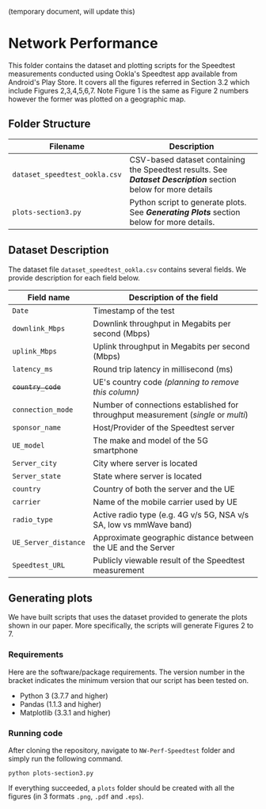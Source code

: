 (temporary document, will update this)

# Network Performance

This folder contains the dataset and plotting scripts for the Speedtest measurements conducted using Ookla's Speedtest app available from Android's Play Store. It covers all the figures referred in Section 3.2 which include Figures 2,3,4,5,6,7. Note Figure 1 is the same as Figure 2 numbers however the former was plotted on a geographic map.

## Folder Structure   

| Filename                    | Description                                                                                                |
|-----------------------------|------------------------------------------------------------------------------------------------------------|
| `dataset_speedtest_ookla.csv` | CSV-based dataset containing the Speedtest results. See **_Dataset Description_** section below for more details |
| `plots-section3.py`           | Python script to generate plots. See **_Generating Plots_** section below for more details.                      |

## Dataset Description

The dataset file `dataset_speedtest_ookla.csv` contains several fields. We provide description for each field below.

| Field name           | Description of the field                                           |
|----------------------|--------------------------------------------------------------------|
| `Date`               | Timestamp of the test                           |
| `downlink_Mbps`      | Downlink throughput in Megabits per second (Mbps)                  |
| `uplink_Mbps`        | Uplink throughput in Megabits per second (Mbps)                    |
| `latency_ms`         | Round trip latency in millisecond (ms)                             |
| ~~`country_code`~~     | UE's country code  _(planning to remove this column)_                       |
| `connection_mode`    | Number of connections established for throughput measurement (_single_ or _multi_)       |
| `sponsor_name`       | Host/Provider of the Speedtest server                              |
| `UE_model`           | The make and model of the 5G smartphone                            |
| `Server_city`        | City where server is located                                       |
| `Server_state`       | State where server is located                                      |
| `country`            | Country of both the server and the UE                              |
| `carrier`            | Name of the mobile carrier used by UE                              |
| `radio_type`         | Active radio type (e.g. 4G v/s 5G, NSA v/s SA, low vs mmWave band) |
| `UE_Server_distance` | Approximate geographic distance between the UE and the Server      |
| `Speedtest_URL`      | Publicly viewable result of the Speedtest measurement                                           |

## Generating plots

We have built scripts that uses the dataset provided to generate the plots shown in our paper. More specifically, the scripts will generate Figures 2 to 7.
### Requirements

Here are the software/package requirements. The version number in the bracket indicates the minimum version that our script has been tested on.

- Python 3 (3.7.7 and higher)
- Pandas (1.1.3 and higher)
- Matplotlib (3.3.1 and higher)

### Running code

After cloning the repository, navigate to `NW-Perf-Speedtest` folder and simply run the following command.

`python plots-section3.py`

If everything succeeded, a `plots` folder should be created with all the figures (in 3 formats `.png`, `.pdf` and `.eps`).